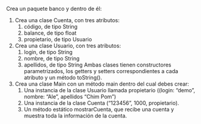 Crea un paquete banco y dentro de él:
1. Crea una clase Cuenta, con tres atributos:
   1. código, de tipo String
   2. balance, de tipo float
   3. propietario, de tipo Usuario
2. Crea una clase Usuario, con tres atributos: 
   1. login, de tipo String
   2. nombre, de tipo String
   3. 	apellidos, de tipo String
Ambas clases tienen constructores parametrizados,  los getters y setters correspondientes a cada atributo y un método toString().
3. Crea una clase Main con un método  main dentro del cual debes crear:
   1. Una instancia de la clase Usuario llamada propietario ((login: “demo”, nombre: “Ale”, apellidos “Chim Pom”)
   2. Una instancia de la clase Cuenta (“123456”, 1000, propietario).
   3. 	Un método estático mostrarCuenta, que recibe una cuenta y muestra toda la información de la cuenta.